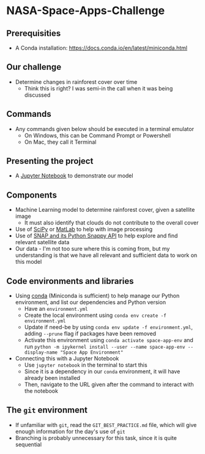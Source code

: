 # NASA-Space-Apps-Challenge
## Prerequisities
- A Conda installation: https://docs.conda.io/en/latest/miniconda.html

## Our challenge
- Determine changes in rainforest cover over time
	- Think this is right? I was semi-in the call when it was being discussed

## Commands
- Any commands given below should be executed in a terminal emulator
	- On Windows, this can be Command Prompt or Powershell
	- On Mac, they call it Terminal

## Presenting the project
- A [Jupyter Notebook](https://jupyter.org/) to demonstrate our model

## Components
- Machine Learning model to determine rainforest cover, given a satellite image
	- It must also identify that clouds do not contribute to the overall cover
- Use of [SciPy](https://www.scipy.org) or [MatLab](https://www.mathworks.com/products/matlab.html) to help with image processing
- Use of [SNAP and its Python Snappy API](https://towardsdatascience.com/getting-started-with-snap-toolbox-in-python-89e33594fa04) to help explore and find relevant satellite data
- Our data - I'm not too sure where this is coming from, but my understanding is that we have all relevant and sufficient data to work on this model

## Code environments and libraries
- Using [conda](https://docs.conda.io/en/latest/) (Miniconda is sufficient) to help manage our Python environment, and list our dependencies and Python version
	- Have an `environment.yml`
	- Create the local environment using `conda env create -f environment.yml`
	- Update if need-be by using `conda env update -f environment.yml`, adding `--prune` flag if packages have been removed
	- Activate this environment using `conda activate space-app-env` and run `python -m ipykernel install --user --name space-app-env --display-name "Space App Environment"`
- Connecting this with a Jupyter Notebook
	- Use `jupyter notebook` in the terminal to start this
	- Since it is a dependency in our `conda` environment, it will have already been installed
	- Then, navigate to the URL given after the command to interact with the notebook

## The `git` environment
- If unfamiliar with `git`, read the `GIT_BEST_PRACTICE.md` file, which will give enough information for the day's use of `git`
- Branching is probably unnecessary for this task, since it is quite sequential

